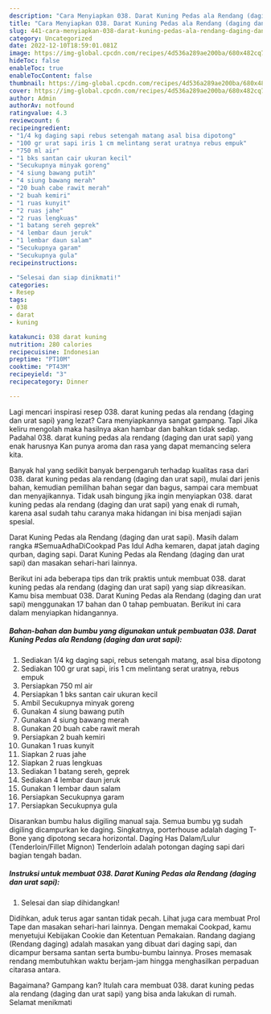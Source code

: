 ```yaml
---
description: "Cara Menyiapkan 038. Darat Kuning Pedas ala Rendang (daging dan urat sapi) yang Menggugah Selera "
title: "Cara Menyiapkan 038. Darat Kuning Pedas ala Rendang (daging dan urat sapi) yang Menggugah Selera "
slug: 441-cara-menyiapkan-038-darat-kuning-pedas-ala-rendang-daging-dan-urat-sapi-yang-menggugah-selera
category: Uncategorized
date: 2022-12-10T18:59:01.081Z
image: https://img-global.cpcdn.com/recipes/4d536a289ae200ba/680x482cq70/038-darat-kuning-pedas-ala-rendang-daging-dan-urat-sapi-foto-resep-utama.jpg
hideToc: false
enableToc: true
enableTocContent: false
thumbnail: https://img-global.cpcdn.com/recipes/4d536a289ae200ba/680x482cq70/038-darat-kuning-pedas-ala-rendang-daging-dan-urat-sapi-foto-resep-utama.jpg
cover: https://img-global.cpcdn.com/recipes/4d536a289ae200ba/680x482cq70/038-darat-kuning-pedas-ala-rendang-daging-dan-urat-sapi-foto-resep-utama.jpg
author: Admin
authorAv: notfound
ratingvalue: 4.3
reviewcount: 6
recipeingredient:
- "1/4 kg daging sapi rebus setengah matang asal bisa dipotong"
- "100 gr urat sapi iris 1 cm melintang serat uratnya rebus empuk"
- "750 ml air"
- "1 bks santan cair ukuran kecil"
- "Secukupnya minyak goreng"
- "4 siung bawang putih"
- "4 siung bawang merah"
- "20 buah cabe rawit merah"
- "2 buah kemiri"
- "1 ruas kunyit"
- "2 ruas jahe"
- "2 ruas lengkuas"
- "1 batang sereh geprek"
- "4 lembar daun jeruk"
- "1 lembar daun salam"
- "Secukupnya garam"
- "Secukupnya gula"
recipeinstructions:

- "Selesai dan siap dinikmati!"
categories:
- Resep
tags:
- 038
- darat
- kuning

katakunci: 038 darat kuning 
nutrition: 280 calories
recipecuisine: Indonesian
preptime: "PT10M"
cooktime: "PT43M"
recipeyield: "3"
recipecategory: Dinner

---
```



Lagi mencari inspirasi resep 038. darat kuning pedas ala rendang (daging dan urat sapi) yang lezat? Cara menyiapkannya sangat gampang. Tapi Jika keliru mengolah maka hasilnya akan hambar dan bahkan tidak sedap. Padahal 038. darat kuning pedas ala rendang (daging dan urat sapi) yang enak harusnya Kan punya aroma dan rasa yang dapat memancing selera kita.


Banyak hal yang sedikit banyak berpengaruh terhadap kualitas rasa dari 038. darat kuning pedas ala rendang (daging dan urat sapi), mulai dari jenis bahan, kemudian pemilihan bahan segar dan bagus, sampai cara membuat dan menyajikannya. Tidak usah bingung jika ingin menyiapkan 038. darat kuning pedas ala rendang (daging dan urat sapi) yang enak di rumah, karena asal sudah tahu caranya maka hidangan ini bisa menjadi sajian spesial.

Darat Kuning Pedas ala Rendang (daging dan urat sapi). Masih dalam rangka #SemuaAdhaDiCookpad Pas Idul Adha kemaren, dapat jatah daging qurban, daging sapi. Darat Kuning Pedas ala Rendang (daging dan urat sapi) dan masakan sehari-hari lainnya.


Berikut ini ada beberapa tips dan trik praktis untuk membuat 038. darat kuning pedas ala rendang (daging dan urat sapi) yang siap dikreasikan. Kamu bisa membuat 038. Darat Kuning Pedas ala Rendang (daging dan urat sapi) menggunakan 17 bahan dan 0 tahap pembuatan. Berikut ini cara dalam menyiapkan hidangannya.

<!--inarticleads1-->

##### Bahan-bahan dan bumbu yang digunakan untuk pembuatan 038. Darat Kuning Pedas ala Rendang (daging dan urat sapi):

1. Sediakan 1/4 kg daging sapi, rebus setengah matang, asal bisa dipotong
1. Sediakan 100 gr urat sapi, iris 1 cm melintang serat uratnya, rebus empuk
1. Persiapkan 750 ml air
1. Persiapkan 1 bks santan cair ukuran kecil
1. Ambil Secukupnya minyak goreng
1. Gunakan 4 siung bawang putih
1. Gunakan 4 siung bawang merah
1. Gunakan 20 buah cabe rawit merah
1. Persiapkan 2 buah kemiri
1. Gunakan 1 ruas kunyit
1. Siapkan 2 ruas jahe
1. Siapkan 2 ruas lengkuas
1. Sediakan 1 batang sereh, geprek
1. Sediakan 4 lembar daun jeruk
1. Gunakan 1 lembar daun salam
1. Persiapkan Secukupnya garam
1. Persiapkan Secukupnya gula


Disarankan bumbu halus digiling manual saja. Semua bumbu yg sudah digiling dicampurkan ke daging. Singkatnya, porterhouse adalah daging T-Bone yang dipotong secara horizontal. Daging Has Dalam/Lulur (Tenderloin/Fillet Mignon) Tenderloin adalah potongan daging sapi dari bagian tengah badan. 

<!--inarticleads2-->

##### Instruksi untuk membuat 038. Darat Kuning Pedas ala Rendang (daging dan urat sapi):


1. Selesai dan siap dihidangkan!

Didihkan, aduk terus agar santan tidak pecah. Lihat juga cara membuat Prol Tape dan masakan sehari-hari lainnya. Dengan memakai Cookpad, kamu menyetujui Kebijakan Cookie dan Ketentuan Pemakaian. Randang dagiang (Rendang daging) adalah masakan yang dibuat dari daging sapi, dan dicampur bersama santan serta bumbu-bumbu lainnya. Proses memasak rendang membutuhkan waktu berjam-jam hingga menghasilkan perpaduan citarasa antara. 

Bagaimana? Gampang kan? Itulah cara membuat 038. darat kuning pedas ala rendang (daging dan urat sapi) yang bisa anda lakukan di rumah. Selamat menikmati
